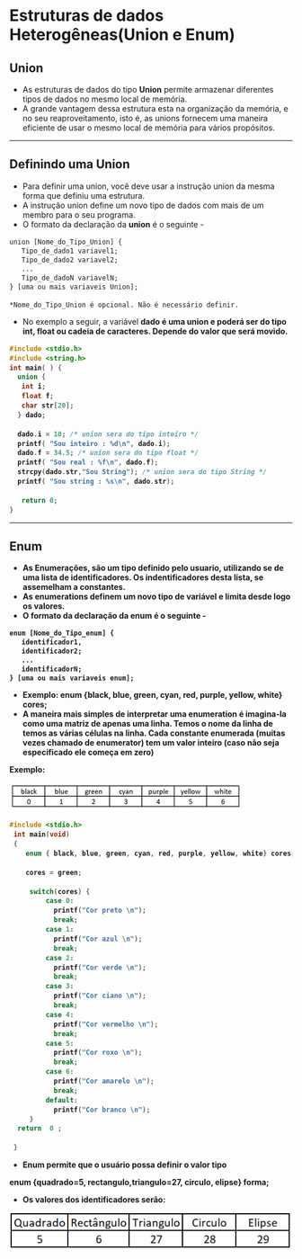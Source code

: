 # Estruturas de dados Heterogêneas(Union e Enum)

Union
---
+ As estruturas de dados do tipo <b>Union</b> permite armazenar diferentes tipos de dados no mesmo local de memória. 
+ A grande vantagem dessa estrutura esta na organização da memória, e no seu reaproveitamento, isto é, as unions fornecem uma maneira eficiente de usar o mesmo local de memória para vários propósitos.
---
Definindo uma Union
---
+ Para definir uma union, você deve usar a instrução union da mesma forma que definiu uma estrutura. 
+ A instrução union define um novo tipo de dados com mais de um membro para o seu programa. 
+ O formato da declaração da <b>union</b> é o seguinte -
``` 
union [Nome_do_Tipo_Union] {
   Tipo_de_dado1 variavel1;
   Tipo_de_dado2 variavel2;
   ...
   Tipo_de_dadoN variavelN;
} [uma ou mais variaveis Union];  

*Nome_do_Tipo_Union é opcional. Não é necessário definir.
```
+ No exemplo a seguir, a variável <b>dado<b> é uma union e poderá ser do tipo int, float ou cadeia de caracteres. Depende do valor que será movido.
```C runnable
#include <stdio.h>
#include <string.h>
int main( ) { 
  union {
   int i;
   float f;
   char str[20];
  } dado;
 
  dado.i = 10; /* union sera do tipo inteiro */
  printf( "Sou inteiro : %d\n", dado.i);
  dado.f = 34.5; /* union sera do tipo float */
  printf( "Sou real : %f\n", dado.f);
  strcpy(dado.str,"Sou String"); /* union sera do tipo String */
  printf( "Sou string : %s\n", dado.str);

   return 0;
}
```
---
Enum
---
+ As Enumerações, são um tipo definido pelo usuario, utilizando se de uma lista de identificadores. Os indentificadores desta lista, se assemelham a constantes.
+ As enumerations definem um novo tipo de variável e limita desde logo os valores.
+ O formato da declaração da <b>enum</b>  é o seguinte -
```
enum [Nome_do_Tipo_enum] {
   identificador1,
   identificador2;
   ...
   identificadorN;
} [uma ou mais variaveis enum];  
```
+ Exemplo:
 <b> enum {black, blue, green, cyan, red, purple, yellow, white} cores;</b>
+ A maneira mais simples de interpretar uma enumeration é imagina-la como uma matriz de apenas uma linha. Temos o nome da linha de temos as várias células na linha. Cada constante enumerada (muitas vezes chamado de enumerator) tem um valor inteiro (caso não seja especificado ele começa em zero)

Exemplo:

![programa](/markdowns/enum.png)
``` C runnable
#include <stdio.h>
 int main(void)
 {
    enum { black, blue, green, cyan, red, purple, yellow, white} cores;

    cores = green;

     switch(cores) {
         case 0:
           printf("Cor preto \n");
           break;
         case 1:
           printf("Cor azul \n");
           break;
         case 2:
           printf("Cor verde \n");
           break;
         case 3:
           printf("Cor ciano \n");
           break;
         case 4:
           printf("Cor vermelho \n");
           break;
         case 5:
           printf("Cor roxo \n");
           break;
         case 6:
           printf("Cor amarelo \n");
           break;
         default:
           printf("Cor branco \n");
     }
  return  0 ;

 }

```
+ Enum permite que o usuário possa definir o valor tipo

 <b>enum  {quadrado=5, rectangulo,triangulo=27, circulo, elipse} forma;</b>
 
+ Os valores dos identificadores serão:

![programa](/markdowns/enum1.png)

